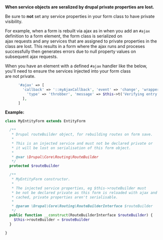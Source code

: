 **When service objects are seralized by drupal private properties are lost.**

Be sure to **not** set any service properties in your form class to have private visibility.

For example, when a form is rebuilt via ajax as in when you add an `#ajax` definition to a form element, the form class is serialized on  
ajax requests and any services that are assigned to private properties in the class are lost. This results in a form where the ajax runs and proceses successfully then generates errors due to null property values on subsequent ajax requests.

When you have an element with a defined `#ajax` handler like the below, you'll need to ensure the services injected into your form class  
are not private.

```php
      '#ajax' => [
        'callback' => '::myAjaxCallback', 'event' => 'change', 'wrapper' => 'my-ajax-wrapper', 'progress' => [
          'type' => 'throbber', 'message' => $this->t('Verifying entry...'),
        ],
      ]
```

**Example:**

```php
class MyEntityForm extends EntityForm 

  /**
   * Drupal routeBuilder object, for rebuilding routes on form save.
   *
   * This is an injected service and must not be declared private or
   * it will be lost on serialisation of this form object.
   *
   * @var \Drupal\Core\Routing\RouteBuilder
   */
  protected $routeBuilder

  /**
   * MyEntityForm constructor.
   *
   * The injected service properties, eg $this->routeBuilder must
   * be not be declared private as this form is reloaded with ajax and
   * cached, private properties aren't serialisable.
   *
   * @param \Drupal\Core\Routing\RouteBuilderInterface $routeBuilder
   */
  public function __construct(RouteBuilderInterface $routeBuilder) {
    $this->routeBuilder = $routeBuilder
  }

}
```